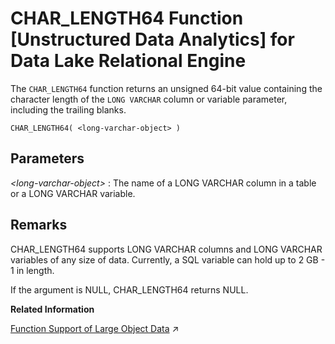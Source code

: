 <!-- loioa6048c0184f21015a7979e3062fa41c5 -->

# CHAR\_LENGTH64 Function \[Unstructured Data Analytics\] for Data Lake Relational Engine

The `CHAR_LENGTH64` function returns an unsigned 64-bit value containing the character length of the `LONG VARCHAR` column or variable parameter, including the trailing blanks.



```
CHAR_LENGTH64( <long-varchar-object> )
```



<a name="loioa6048c0184f21015a7979e3062fa41c5__iq_iquda_172"/>

## Parameters

 *<long-varchar-object\>*
 :   The name of a LONG VARCHAR column in a table or a LONG VARCHAR variable.

 

<a name="loioa6048c0184f21015a7979e3062fa41c5__iq_iquda_173"/>

## Remarks

CHAR\_LENGTH64 supports LONG VARCHAR columns and LONG VARCHAR variables of any size of data. Currently, a SQL variable can hold up to 2 GB - 1 in length.

If the argument is NULL, CHAR\_LENGTH64 returns NULL.

**Related Information**  


[Function Support of Large Object Data](https://help.sap.com/viewer/a8937bea84f21015a80bc776cf758d50/2023_1_QRC/en-US/a60363a384f21015a7f7bc6286516522.html "Learn about the functions that support the LONG BINARY and LONG VARCHAR data types.") :arrow_upper_right:

